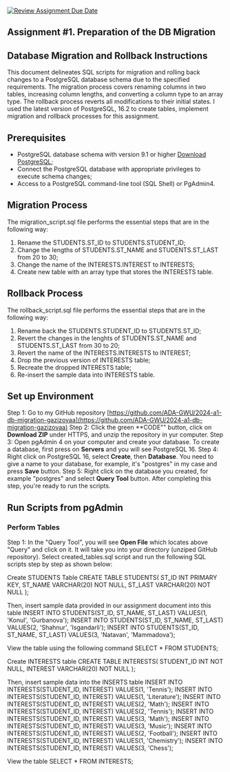 [![Review Assignment Due Date](https://classroom.github.com/assets/deadline-readme-button-24ddc0f5d75046c5622901739e7c5dd533143b0c8e959d652212380cedb1ea36.svg)](https://classroom.github.com/a/JwSLLxUh)

## Assignment #1. Preparation of the DB Migration

## Database Migration and Rollback Instructions
This document delineates SQL scripts for migration and rolling back changes to a PostgreSQL database schema due to the specified requirements. The migration process covers renaming columns in two tables, increasing column lengths, and converting a column type to an array type. The rollback process reverts all modifications to their initial states.
I used the latest version of PostgreSQL, 16.2 to create tables, implement migration and rollback processes for this assignment.

## Prerequisites
* PostgreSQL database schema with version 9.1 or higher [Download PostgreSQL](https://www.enterprisedb.com/downloads/postgres-postgresql-downloads);
* Connect the PostgreSQL database with appropriate privileges to execute schema changes;
* Access to a PostgreSQL command-line tool (SQL Shell) or PgAdmin4.

## Migration Process
The migration_script.sql file performs the essential steps that are in the following way:
1. Rename the STUDENTS.ST_ID to STUDENTS.STUDENT_ID;
2. Change the lengths of STUDENTS.ST_NAME and STUDENTS.ST_LAST from 20 to 30;
3. Change the name of the INTERESTS.INTEREST to INTERESTS;
4. Create new table with an array type that stores the INTERESTS table.

## Rollback Process
The rollback_script.sql file performs the essential steps that are in the following way:
1. Rename back the STUDENTS.STUDENT_ID to STUDENTS.ST_ID;
2. Revert the changes in the lenghts of STUDENTS.ST_NAME and STUDENTS.ST_LAST from 30 to 20;
3. Revert the name of the INTERESTS.INTERESTS to INTEREST;
4. Drop the previous version of INTERESTS table;
5. Recreate the dropped INTERESTS table;
6. Re-insert the sample data into INTERESTS table.

## Set up Environment
Step 1: Go to my GitHub repository [https://github.com/ADA-GWU/2024-a1-db-migration-gazizovaa](https://github.com/ADA-GWU/2024-a1-db-migration-gazizovaa)
Step 2: Click the green **CODE"" button, click on **Download ZIP** under HTTPS, and unzip the repository in yur computer.
Step 3: Open pgAdmin 4 on your computer and create your database. To create a database, first press on **Servers** and you will see PostgreSQL 16. 
Step 4: Right click on PostgreSQL 16, select **Create**, then **Database**. You need to give a name to your database, for example, it's "postgres" in my case and press **Save** button.
Step 5: Right click on the database you created, for example "postgres" and select **Query Tool** button. After completing this step, you're ready to run the scripts.

## Run Scripts from pgAdmin
### Perform Tables
Step 1: In the "Query Tool", you will see **Open File** which locates above "Query" and click on it. It will take you into your directory (unziped GitHub repository). Select created_tables.sql script and run the following SQL scripts step by step as shown below:

Create STUDENTS Table
CREATE TABLE STUDENTS(
	ST_ID INT PRIMARY KEY,
	ST_NAME VARCHAR(20) NOT NULL,
	ST_LAST VARCHAR(20) NOT NULL
);

Then, insert sample data provided in our assignment document into this table
INSERT INTO STUDENTS(ST_ID, ST_NAME, ST_LAST) VALUES(1, 'Konul', 'Gurbanova');
INSERT INTO STUDENTS(ST_ID, ST_NAME, ST_LAST) VALUES(2, 'Shahnur', 'Isgandarli');
INSERT INTO STUDENTS(ST_ID, ST_NAME, ST_LAST) VALUES(3, 'Natavan', 'Mammadova');

View the table using the following command
SELECT * FROM STUDENTS;

Create INTERESTS table
CREATE TABLE INTERESTS(
	STUDENT_ID INT NOT NULL,
	INTEREST VARCHAR(20) NOT NULL
);

Then, insert sample data into the INSERTS table
INSERT INTO INTERESTS(STUDENT_ID, INTEREST) VALUES(1, 'Tennis');
INSERT INTO INTERESTS(STUDENT_ID, INTEREST) VALUES(1, 'Literature');
INSERT INTO INTERESTS(STUDENT_ID, INTEREST) VALUES(2, 'Math');
INSERT INTO INTERESTS(STUDENT_ID, INTEREST) VALUES(2, 'Tennis');
INSERT INTO INTERESTS(STUDENT_ID, INTEREST) VALUES(3, 'Math');
INSERT INTO INTERESTS(STUDENT_ID, INTEREST) VALUES(3, 'Music');
INSERT INTO INTERESTS(STUDENT_ID, INTEREST) VALUES(2, 'Football');
INSERT INTO INTERESTS(STUDENT_ID, INTEREST) VALUES(1, 'Chemistry');
INSERT INTO INTERESTS(STUDENT_ID, INTEREST) VALUES(3, 'Chess');

View the table
SELECT * FROM INTERESTS;

